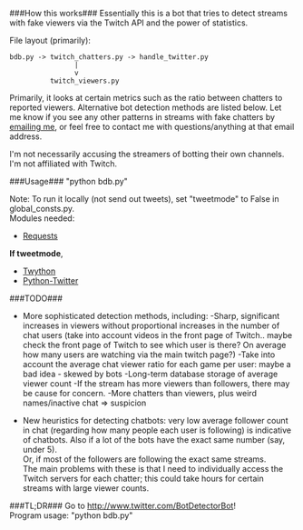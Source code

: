 ###How this works###
Essentially this is a bot that tries to detect streams with fake viewers via
the Twitch API and the power of statistics.

File layout (primarily): 

    bdb.py -> twitch_chatters.py -> handle_twitter.py
                    |
                    v
              twitch_viewers.py
    

Primarily, it looks at certain metrics such as the ratio between chatters to reported viewers.
Alternative bot detection methods are listed below. Let me know if you see any other patterns in 
streams with fake chatters by [emailing me](mailto:popcorncolonel@gmail.com), or feel
free to contact me with questions/anything at that email address.

I'm not necessarily accusing the streamers of botting their own channels. I'm not affiliated with Twitch.

###Usage###
"python bdb.py"

Note: To run it locally (not send out tweets), set "tweetmode" to False in 
      global_consts.py.  
Modules needed:

* [Requests](http://docs.python-requests.org/en/latest/)

**If tweetmode**,  
* [Twython](http://twython.readthedocs.org/en/latest/)
* [Python-Twitter](http://code.google.com/p/python-twitter/)

###TODO###
* More sophisticated detection methods, including:
    -Sharp, significant increases in viewers without proportional increases in
     the number of chat users (take into account videos in the front page of
     Twitch.. maybe check the front page of Twitch to see which user is there?
     On average how many users are watching via the main twitch page?)
    -Take into account the average chat viewer ratio for each game per user: maybe a bad idea - skewed by bots
    -Long-term database storage of average viewer count
    -If the stream has more viewers than followers, there may be cause for concern.
    -More chatters than viewers, plus weird names/inactive chat => suspicion

* New heuristics for detecting chatbots: very low average follower count in
   chat (regarding how many people each user is following) is indicative of
   chatbots. Also if a lot of the bots have the exact same number (say, under 5).  
   Or, if most of the followers are following the exact same streams.  
   The main problems with these is that I need to individually access the
   Twitch servers for each chatter; this could take hours for certain streams
   with large viewer counts.

###TL;DR###
Go to http://www.twitter.com/BotDetectorBot!  
Program usage: "python bdb.py"


